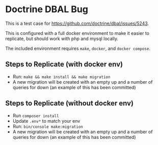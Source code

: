 # Doctrine DBAL Bug

This is a test case for <https://github.com/doctrine/dbal/issues/5243>.

This is configured with a full docker environment to make it easier to replicate,
but should work with php and mysql locally.

The included environment requires `make`, `docker`, and `docker compose`.

## Steps to Replicate (with docker env)

- Run: `make && make install && make migration`
- A new migration will be created with an empty up and a number of queries for down (an example of this has been committed)

## Steps to Replicate (without docker env)

- Run `composer install`
- Update `.env*` to match your env
- Run: `bin/console make:migration`
- A new migration will be created with an empty up and a number of queries for down (an example of this has been committed)
